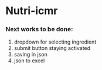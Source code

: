# Nutri-icmr

### Next works to be done:

1. dropdown for selecting ingredient
2. submit button staying activated
3. saving in json
4. json to excel
